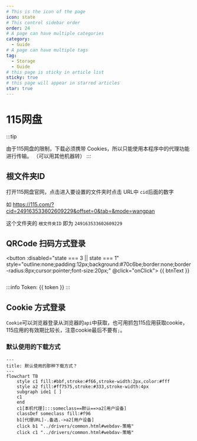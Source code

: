 ```yaml
---
# This is the icon of the page
icon: state
# This control sidebar order
order: 24
# A page can have multiple categories
category:
  - Guide
# A page can have multiple tags
tag:
  - Storage
  - Guide
# this page is sticky in article list
sticky: true
# this page will appear in starred articles
star: true
---
```


# 115网盘

:::tip

由于115网盘的限制，下载必须携带 Cookies，所以只能使用本程序中的代理功能进行传输。 （可以用其他机器转）
:::

## **根文件夹ID**

打开115网盘官网，点击进入要设置的文件夹时点击 URL中 `cid`后面的数字

如 <https://115.com/?cid=249163533602609229&offset=0&tab=&mode=wangpan>

这个文件夹的 `根文件夹ID` 即为 `249163533602609229`

## **QRCode 扫码方式登录**

<script setup lang="ts">
import { ref } from "vue";
const btnText = ref("获取二维码");
// 0 -> Initial
// 1 -> Wait qr
// 2 -> Wait Scan
// 3 -> Getting Token
// 4 -> Success
const state = ref(0);
const src= ref('')
const token = ref('')
const ckData = ref('')
const getQr = async ()=>{
  btnText.value = '等待...';
  state.value = 1;
  const resp = await fetch("https://api.nn.ci/proxy/qrcodeapi.115.com/api/1.0/web/1.0/token");
  const res = await resp.json();
  console.log(res)
  btnText.value='使用115网盘 APP 扫描然后点击'
  state.value = 2;
  ckData.value = {
    uid: res.data.uid,
    time: res.data.time.toString(),
    sign: res.data.sign,
    _ : (new Date().getTime()/ 1000).toString()
  };
  src.value = `https://api.nn.ci/qr/?size=400&text=${encodeURIComponent(res.data.qrcode)}`
}
const getToken = async ()=>{
  state.value = 3;
  btnText.value = '等待...';

  const resp = await fetch(`https://api.nn.ci/proxy/qrcodeapi.115.com/get/status/?uid=${ckData.value.uid}&time=${ckData.value.time}&sign=${ckData.value.sign}&_=${ckData.value._}`);
  const res = await resp.json();
  const {data:{version,status,msg}} = res;
  if(status !==  2){
    state.value = 2;
    btnText.value = '使用115网盘 APP 扫描然后点击'
    alert('Status:' + status);
    return
  }
  token.value = ckData.value.uid
  btnText.value = '获取 Token 成功'
  state.value = 4;
  console.log(res)
}
const onClick = async ()=>{
  if(state.value===0){
    getQr()
  }
  if(state.value===2){
    getToken()
  }
}
</script>

<button :disabled="state === 3 || state === 1"
  style="outline:none;padding:12px;background:#70c6be;border:none;border-radius:8px;cursor:pointer;font-size:20px;"
  @click="onClick">
{{ btnText }}
</button>

<div v-show="src" style="margin:4px">
 <img :src="src"/>
</div>

<div v-show="token" >

:::info Token: {{ token }}
:::
</div>

## **Cookie 方式登录**

`Cookie`可以浏览器登录从浏览器的`api`中获取，也可用抓包115应用获取cookie，115应用的有效期比较长，注意cookie最后不要有`;`。



### **默认使用的下载方式**


```mermaid
---
title: 默认使用的那种下载方式？
---
flowchart TB
    style c1 fill:#bbf,stroke:#f66,stroke-width:2px,color:#fff
    style a2 fill:#ff7575,stroke:#333,stroke-width:4px
    subgraph ide1 [ ]
    c1
    end
    c1[本机代理]:::someclass==默认==>a2[用户设备]
    classDef someclass fill:#f96
    b1[代理URL]-.备选.->a2[用户设备]
    click b1 "../drivers/common.html#webdav-策略"
    click c1 "../drivers/common.html#webdav-策略"
```
